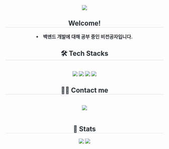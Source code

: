 <div align= "center">
    <img src="https://capsule-render.vercel.app/api?type=waving&color=50d336&height=180&text=Hello%20World!&animation=fadeIn&fontColor=000000&fontSize=60" />
    </div>
    <div align= "center"> 
    <h2 style="border-bottom: 1px solid #d8dee4; color: #282d33;"> Welcome! </h2>  
    <div style="font-weight: 700; font-size: 15px; text-align: center; color: #282d33;"> <li> 백엔드 개발에 대해 공부 중인 비전공자입니다.  </div> 
    </div>
    <div align= "center">
    <h2 style="border-bottom: 1px solid #d8dee4; color: #282d33;"> 🛠️ Tech Stacks </h2> <br> 
    <div style="margin: 0 auto; text-align: center;" align= "center"> <img src="https://img.shields.io/badge/Flask-000000?style=for-the-badge&logo=Flask&logoColor=white">
          <img src="https://img.shields.io/badge/Python-3776AB?style=for-the-badge&logo=Python&logoColor=white">
          <img src="https://img.shields.io/badge/MySQL-4479A1?style=for-the-badge&logo=MySQL&logoColor=white">
          <img src="https://img.shields.io/badge/Github-181717?style=for-the-badge&logo=Github&logoColor=white">
          </div>
    </div>
    <div align= "center">
    <h2 style="border-bottom: 1px solid #d8dee4; color: #282d33;"> 🧑‍💻 Contact me </h2> <br> 
    <div align= "center"> <a href=https://www.instagram.com/min_ist_op/> <img src="https://img.shields.io/badge/Instagram-E4405F?style=for-the-badge&logo=Instagram&logoColor=white&link=https://www.instagram.com/min_ist_op/"> </a>
          </div>  <br> 
    <div align= "center">  </div> 
    </div>
    <div align= "center"> 
    <h2 style="border-bottom: 1px solid #d8dee4; color: #282d33;"> 🏅 Stats </h2> <div align= "center"> <img src="https://github-readme-stats.vercel.app/api?username=s4ngmin-9&bg_color=180,deb7f0,00000000&title_color=000000&text_color=000000"
         /> <img src="https://github-readme-stats.vercel.app/api/top-langs/?username=s4ngmin-9&layout=compact&bg_color=180,deb7f0,00000000&title_color=000000&text_color=000000"
           /> </div> 
    </div>
    

